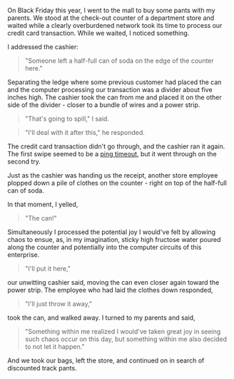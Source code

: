 On Black Friday this year, I went to the mall to buy some pants with my parents. We stood at the check-out counter of a department store and waited while a clearly overburdened network took its time to process our credit card transaction. While we waited, I noticed something. 

I addressed the cashier: 

> "Someone left a half-full can of soda on the edge of the counter here."

Separating the ledge where some previous customer had placed the can and the computer processing our transaction was a divider about five inches high. The cashier took the can from me and placed it on the other side of the divider - closer to a bundle of wires and a power strip.

> "That's going to spill," I said.

> "I'll deal with it after this," he responded.

The credit card transaction didn't go through, and the cashier ran it again. The first swipe seemed to be a [ping timeout](http://www.speedtest.net), but it went through on the second try. 

Just as the cashier was handing us the receipt, another store employee plopped down a pile of clothes on the counter - right on top of the half-full can of soda.

In that moment, I yelled,

> "The can!"

Simultaneously I processed the potential joy I would've felt by allowing chaos to ensue, as, in my imagination, sticky high fructose water poured along the counter and potentially into the computer circuits of this enterprise.

> "I'll put it here," 

our unwitting cashier said, moving the can even closer again toward the power strip. The employee who had laid the clothes down responded, 

> "I'll just throw it away,"

took the can, and walked away. I turned to my parents and said, 

> "Something within me realized I would've taken great joy in seeing such chaos occur on this day, but something within me also decided to not let it happen."

And we took our bags, left the store, and continued on in search of discounted track pants.